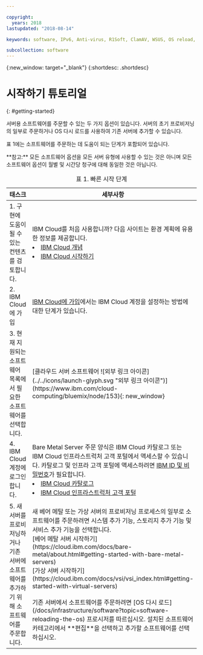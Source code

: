 ```yaml
---

copyright:
  years: 2018
lastupdated: "2018-08-14"

keywords: software, IPv6, Anti-virus, R1Soft, ClamAV, WSUS, OS reload, operating system, Email, Red Hat

subcollection: software
---
```


{:new_window: target="_blank"}
{:shortdesc: .shortdesc}

# 시작하기 튜토리얼
{: #getting-started}

서버용 소프트웨어를 주문할 수 있는 두 가지 옵션이 있습니다. 서버의 초기 프로비저닝의 일부로 주문하거나 OS 다시 로드를 사용하여 기존 서버에 추가할 수 있습니다. 

표 1에는 소프트웨어를 주문하는 데 도움이 되는 단계가 포함되어 있습니다.
<table>
   <CAPTION>표 1. 빠른 시작 단계</CAPTION>
   <THEAD>
   <TR>
   <th>태스크</th>
   <th>세부사항</th>
   </TR>
   </THEAD>
  <TBODY>
   <tr>
   <td>1. 구현에 도움이 될 수 있는 컨텐츠를 검토합니다. </td>
   <td>IBM Cloud를 처음 사용합니까? 다음 사이트는 환경 계획에 유용한 정보를 제공합니다. <li><a href="https://ibm.com/cloud-computing/">IBM Cloud 개념</a></li>
   <li><a href="https://ibm.com/cloud/get-started">IBM Cloud 시작하기</a></li>
   </td>
   <tr>
   <td>2. IBM Cloud에 가입</td>
   <td><a href="https://cloud.ibm.com/docs/admin/adminpublic.html#signing-up-for-ibm-cloud">IBM Cloud에 가입</a>에서는 IBM Cloud 계정을 설정하는 방법에 대한 단계가 있습니다. </td>
 <tr>
   <td>3. 현재 지원되는 소프트웨어 목록에서 필요한 소프트웨어를 선택합니다. </td>
   <td>[클라우드 서버 소프트웨어 ![외부 링크 아이콘](../../icons/launch-glyph.svg "외부 링크 아이콘")](https://www.ibm.com/cloud-computing/bluemix/node/153){: new_window}</td>
   **참고:** 모든 소프트웨어 옵션을 모든 서버 유형에 사용할 수 있는 것은 아니며 모든 소프트웨어 옵션이 월별 및 시간당 청구에 대해 동일한 것은 아닙니다.<tr>
   <td>4. IBM Cloud 계정에 로그인합니다. </td>
   <td>Bare Metal Server 주문 양식은 IBM Cloud 카탈로그 또는 IBM Cloud 인프라스트럭처 고객 포털에서 액세스할 수 있습니다. 카탈로그 및 인프라 고객 포털에 액세스하려면 <a href="https://cloud.ibm.com/docs/customer-portal/getting-started.html#getting-started">IBM ID 및 비밀번호</a>가 필요합니다. <li><a href="https://cloud.ibm.com/catalog/">IBM Cloud 카탈로그</a></li>
   <li><a href="https://control.softlayer.com">IBM Cloud 인프라스트럭처 고객 포털</a></li>  
   </td>
   <tr>   
   <td>5. 새 서버를 프로비저닝하거나 기존 서버에 소프트웨어를 추가하기 위해 소프트웨어를 주문합니다.</td>
   <td>새 베어 메탈 또는 가상 서버의 프로비저닝 프로세스의 일부로 소프트웨어를 주문하려면 시스템 추가 기능, 스토리지 추가 기능 및 서비스 추가 기능을 선택합니다. <br>
   [베어 메탈 서버 시작하기](https://cloud.ibm.com/docs/bare-metal/about.html#getting-started-with-bare-metal-servers)<br>
   [가상 서버 시작하기](https://cloud.ibm.com/docs/vsi/vsi_index.html#getting-started-with-virtual-servers) <br><br>
   기존 서버에서 소프트웨어를 주문하려면 [OS 다시 로드](/docs/infrastructure/software?topic=software-reloading-the-os) 프로시저를 따르십시오. 설치된 소프트웨어 카테고리에서 **편집**을 선택하고 추가할 소프트웨어를 선택하십시오. <br>
  </TBODY>
</table>
